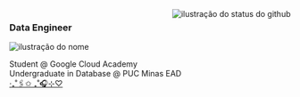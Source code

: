 <img align='right' src="https://github-readme-stats.vercel.app/api/top-langs/?username=amandacordeiro&layout=compact&show_icons=true&title_color=FFFFFF&text_color=FFFFFF&icon_color=660033&bg_color=000000&cache_seconds=2300" alt="ilustração do status do github">

### <strong>Data Engineer </strong>

<img src="https://img.shields.io/static/v1?label=Overview&message=intj - her&color=000000&style=for-the-badge&logo=GitHub" alt="ilustração do nome">

<p>Student @ Google Cloud Academy <br/> Undergraduate in Database @ PUC Minas EAD <br/> <a href="https://soundcloud.com/shierune/guilty-cross-eclipse-1?si=4324ee2106ad42ada240e08026ff8c1d&utm_source=clipboard&utm_medium=text&utm_campaign=social_sharing" target="_blank">‧₊˚🖇️✩ ₊˚🎧⊹♡</a></p>
